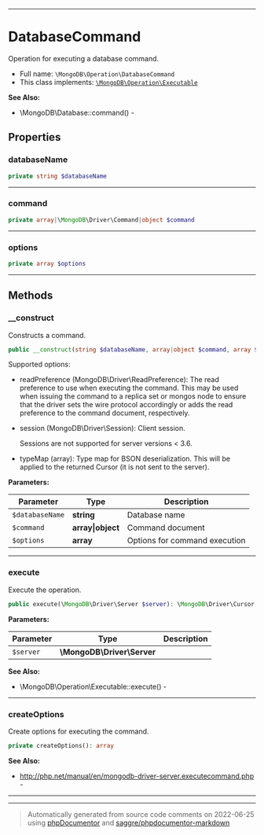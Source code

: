 ***

# DatabaseCommand

Operation for executing a database command.



* Full name: `\MongoDB\Operation\DatabaseCommand`
* This class implements:
[`\MongoDB\Operation\Executable`](./Executable.md)

**See Also:**

* \MongoDB\Database::command() - 



## Properties


### databaseName



```php
private string $databaseName
```






***

### command



```php
private array|\MongoDB\Driver\Command|object $command
```






***

### options



```php
private array $options
```






***

## Methods


### __construct

Constructs a command.

```php
public __construct(string $databaseName, array|object $command, array $options = []): mixed
```

Supported options:

* readPreference (MongoDB\Driver\ReadPreference): The read preference to
  use when executing the command. This may be used when issuing the
  command to a replica set or mongos node to ensure that the driver sets
  the wire protocol accordingly or adds the read preference to the
  command document, respectively.

* session (MongoDB\Driver\Session): Client session.

  Sessions are not supported for server versions < 3.6.

* typeMap (array): Type map for BSON deserialization. This will be
  applied to the returned Cursor (it is not sent to the server).






**Parameters:**

| Parameter | Type | Description |
|-----------|------|-------------|
| `$databaseName` | **string** | Database name |
| `$command` | **array&#124;object** | Command document |
| `$options` | **array** | Options for command execution |




***

### execute

Execute the operation.

```php
public execute(\MongoDB\Driver\Server $server): \MongoDB\Driver\Cursor
```








**Parameters:**

| Parameter | Type | Description |
|-----------|------|-------------|
| `$server` | **\MongoDB\Driver\Server** |  |



**See Also:**

* \MongoDB\Operation\Executable::execute() - 

***

### createOptions

Create options for executing the command.

```php
private createOptions(): array
```










**See Also:**

* http://php.net/manual/en/mongodb-driver-server.executecommand.php - 

***


***
> Automatically generated from source code comments on 2022-06-25 using [phpDocumentor](http://www.phpdoc.org/) and [saggre/phpdocumentor-markdown](https://github.com/Saggre/phpDocumentor-markdown)
